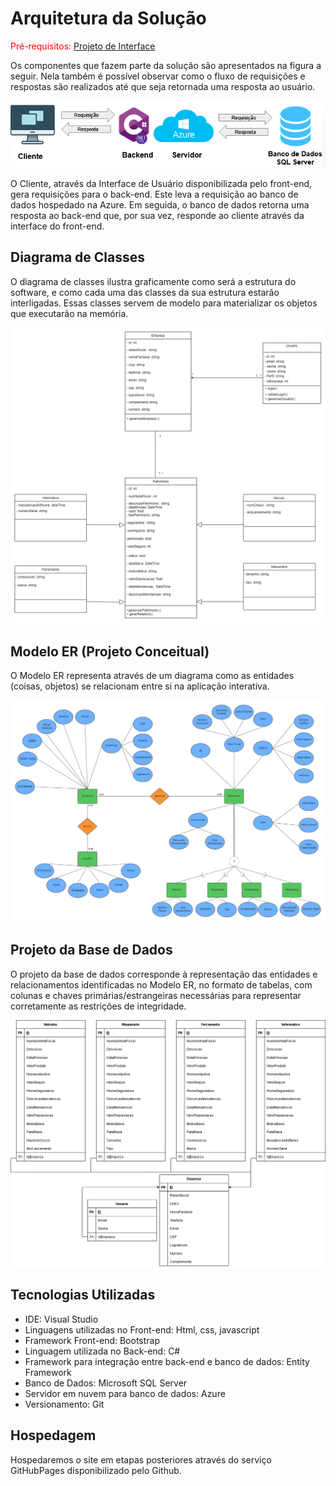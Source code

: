 # Arquitetura da Solução

<span style="color:red">Pré-requisitos: <a href="3-Projeto de Interface.md"> Projeto de Interface</a></span>

Os componentes que fazem parte da solução são apresentados na figura a seguir. Nela também é possível observar como o fluxo de requisições e respostas são realizados até que seja retornada uma resposta ao usuário. 

![Arquitetura da Solução](img/arqsolucao.png)

O Cliente, através da Interface de Usuário disponibilizada pelo front-end, gera requisições para o back-end. Este leva a requisição ao banco de dados hospedado na Azure. Em seguida, o banco de dados retorna uma resposta ao back-end que, por sua vez, responde ao cliente através da interface do front-end. 

## Diagrama de Classes

O diagrama de classes ilustra graficamente como será a estrutura do software, e como cada uma das classes da sua estrutura estarão interligadas. Essas classes servem de modelo para materializar os objetos que executarão na memória.

![Diagrama de Classes](img/DiagramaDeClasses.png)

## Modelo ER (Projeto Conceitual)

O Modelo ER representa através de um diagrama como as entidades (coisas, objetos) se relacionam entre si na aplicação interativa.

![MER](img/MER.png)

## Projeto da Base de Dados

O projeto da base de dados corresponde à representação das entidades e relacionamentos identificadas no Modelo ER, no formato de tabelas, com colunas e chaves primárias/estrangeiras necessárias para representar corretamente as restrições de integridade.
 
![Base de Dados](img/Banco%20de%20dados.png)

## Tecnologias Utilizadas

* IDE: Visual Studio 
* Linguagens utilizadas no Front-end: Html, css, javascript
* Framework Front-end: Bootstrap 
* Linguagem utilizada no Back-end: C#
* Framework para integração entre back-end e banco de dados: Entity Framework 
* Banco de Dados: Microsoft SQL Server 
* Servidor em nuvem para banco de dados:  Azure 
* Versionamento: Git

## Hospedagem

Hospedaremos o site em etapas posteriores através do serviço GitHubPages disponibilizado pelo Github. 
